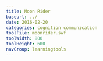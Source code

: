 ```yaml
---
title: Moon Rider
baseurl: ../
date: 2016-02-20
categories: cognition communication
toolFile: moonrider.swf
toolWidth: 800
toolHeight: 600
navGroup: learningtools
---
```

